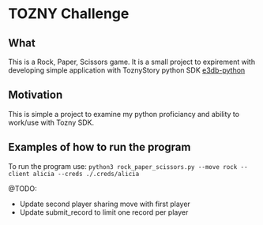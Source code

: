 # TOZNY Challenge
## What
This is a Rock, Paper, Scissors game. It is a small project to expirement with developing simple application with ToznyStory python SDK [e3db-python](https://github.com/tozny/e3db-python) 
## Motivation
This is simple a project to examine my python proficiancy and ability to work/use with Tozny SDK.
## Examples of how to run the program
To run the program use: `python3 rock_paper_scissors.py --move rock --client alicia --creds ./.creds/alicia`



@TODO:
* Update second player sharing move with first player
* Update submit_record to limit one record per player